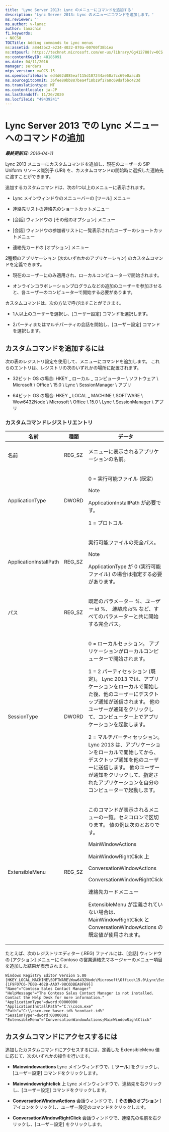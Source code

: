 ```yaml
---
title: 'Lync Server 2013: Lync のメニューにコマンドを追加する'
description: 'Lync Server 2013: Lync のメニューにコマンドを追加します。'
ms.reviewer: ''
ms.author: v-lanac
author: lanachin
f1.keywords:
- NOCSH
TOCTitle: Adding commands to Lync menus
ms:assetid: a8443bc2-e234-4022-870a-00700f38b1ea
ms:mtpsurl: https://technet.microsoft.com/en-us/library/Gg412788(v=OCS.15)
ms:contentKeyID: 48185091
ms.date: 04/11/2016
manager: serdars
mtps_version: v=OCS.15
ms.openlocfilehash: ed4d62d085eaf115d107244ae50a7cc69e0aacd5
ms.sourcegitcommit: 36fee89bb887bea4f18b19f17a8c69daf5bc423d
ms.translationtype: MT
ms.contentlocale: ja-JP
ms.lasthandoff: 11/26/2020
ms.locfileid: "49439241"
---
```

# <a name="adding-commands-to-lync-menus-in-lync-server-2013"></a>Lync Server 2013 での Lync メニューへのコマンドの追加

<div data-xmlns="http://www.w3.org/1999/xhtml">

<div class="topic" data-xmlns="http://www.w3.org/1999/xhtml" data-msxsl="urn:schemas-microsoft-com:xslt" data-cs="https://msdn.microsoft.com/">

<div data-asp="https://msdn2.microsoft.com/asp">



</div>

<div id="mainSection">

<div id="mainBody">

<span> </span>

_**最終更新日:** 2016-04-11_

Lync 2013 メニューにカスタムコマンドを追加し、現在のユーザーの SIP Uniform リソース識別子 (URI) を、カスタムコマンドの開始時に選択した連絡先に渡すことができます。

追加するカスタムコマンドは、次の1つ以上のメニューに表示されます。

  - Lync メインウィンドウのメニューバーの [ツール] メニュー

  - 連絡先リストの連絡先のショートカットメニュー

  - [会話] ウィンドウの [その他のオプション] メニュー

  - [会話] ウィンドウの参加者リストに一覧表示されたユーザーのショートカットメニュー

  - 連絡先カードの [オプション] メニュー

2種類のアプリケーション (次のいずれかのアプリケーション) のカスタムコマンドを定義できます。

  - 現在のユーザーにのみ適用され、ローカルコンピューターで開始されます。

  - オンラインコラボレーションプログラムなどの追加のユーザーを参加させると、各ユーザーのコンピューターで開始する必要があります。

カスタムコマンドは、次の方法で呼び出すことができます。

  - 1人以上のユーザーを選択し、[ユーザー設定] コマンドを選択します。

  - 2パーティまたはマルチパーティの会話を開始し、[ユーザー設定] コマンドを選択します。

<div>

## <a name="to-add-a-custom-command"></a>カスタムコマンドを追加するには

次の表のレジストリ設定を使用して、メニューにコマンドを追加します。 これらのエントリは、レジストリの次のいずれかの場所に配置されます。

  - 32ビット OS の場合: HKEY \_ ローカル \_ コンピューター \\ ソフトウェア \\ Microsoft \\ Office \\ 15.0 \\ Lync \\ SessionManager \\ アプリ

  - 64ビット OS の場合: HKEY \_ LOCAL \_ MACHINE \\ SOFTWARE \\ Wow6432Node \\ Microsoft \\ Office \\ 15.0 \\ Lync \\ SessionManager \\ アプリ

### <a name="custom-command-registry-entries"></a>カスタムコマンドレジストリエントリ

<table>
<colgroup>
<col style="width: 33%" />
<col style="width: 33%" />
<col style="width: 33%" />
</colgroup>
<thead>
<tr class="header">
<th>名前</th>
<th>種類</th>
<th>データ</th>
</tr>
</thead>
<tbody>
<tr class="odd">
<td><p>名前</p></td>
<td><p>REG_SZ</p></td>
<td><p>メニューに表示されるアプリケーションの名前。</p></td>
</tr>
<tr class="even">
<td><p>ApplicationType</p></td>
<td><p>DWORD</p></td>
<td><p>0 = 実行可能ファイル (既定)</p>
<div>

> [!NOTE]  
> ApplicationInstallPath が必要です。


</div>
<p>1 = プロトコル</p></td>
</tr>
<tr class="odd">
<td><p>ApplicationInstallPath</p></td>
<td><p>REG_SZ</p></td>
<td><p>実行可能ファイルの完全パス。</p>
<div>

> [!NOTE]  
> ApplicationType が 0 (実行可能ファイル) の場合は指定する必要があります。


</div></td>
</tr>
<tr class="even">
<td><p>パス</p></td>
<td><p>REG_SZ</p></td>
<td><p>既定のパラメーター <em>%、ユーザー id</em> %、 <em>連絡先 id</em>% など、すべてのパラメーターと共に開始する完全パス。</p></td>
</tr>
<tr class="odd">
<td><p>SessionType</p></td>
<td><p>DWORD</p></td>
<td><p>0 = ローカルセッション。 アプリケーションがローカルコンピューターで開始されます。</p>
<p>1 = 2 パーティセッション (既定)。 Lync 2013 では、アプリケーションをローカルで開始した後、他のユーザーにデスクトップ通知が送信されます。 他のユーザーが通知をクリックして、コンピューター上でアプリケーションを起動します。</p>
<p>2 = マルチパーティセッション。 Lync 2013 は、アプリケーションをローカルで開始してから、デスクトップ通知を他のユーザーに送信します。 他のユーザーが通知をクリックして、指定されたアプリケーションを自分のコンピューターで起動します。</p></td>
</tr>
<tr class="even">
<td><p>ExtensibleMenu</p></td>
<td><p>REG_SZ</p></td>
<td><p>このコマンドが表示されるメニューの一覧。セミコロンで区切ります。 値の例は次のとおりです。</p>
<p>MainWindowActions</p>
<p>MainWindowRightClick 上</p>
<p>ConversationWindowActions</p>
<p>ConversationWindowRightClick</p>
<p>連絡先カードメニュー</p>
<p>ExtensibleMenu が定義されていない場合は、MainWindowRightClick と ConversationWindowActions の既定値が使用されます。</p></td>
</tr>
</tbody>
</table>


たとえば、次のレジストリエディター (.REG) ファイルには、[会話] ウィンドウの [アクション] メニューに Contoso の営業連絡先マネージャーのメニュー項目を追加した結果が表示されます。

    Windows Registry Editor Version 5.00
    [HKEY_LOCAL_MACHINE\SOFTWARE\Wow6432Node\Microsoft\Office\15.0\Lync\SessionManager\Apps\{1F9F07C6-7E0B-462B-AAD7-98C6DBEA8F69}]
    "Name"="Contoso Sales Contact Manager"
    "HelpMessage"="The Contoso Sales Contact Manager is not installed. Contact the Help Desk for more information."
    "ApplicationType"=dword:00000000
    "ApplicationInstallPath"="C:\\cscm.exe"
    "Path"="C:\\cscm.exe %user-id% %contact-id%"
    "SessionType"=dword:00000001
    "ExtensibleMenu"="ConversationWindowActions;MainWindowRightClick"

</div>

<div>

## <a name="to-access-a-custom-command"></a>カスタムコマンドにアクセスするには

追加したカスタムコマンドにアクセスするには、定義した ExtensibleMenu 値に応じて、次のいずれかの操作を行います。

  - **Mainwindowactions**   Lync メインウィンドウで、[ **ツール**] をクリックし、[ユーザー設定] コマンドをクリックします。

  - **Mainwindowrightclick**   上  Lync メインウィンドウで、連絡先を右クリックし、[ユーザー設定] コマンドをクリックします。

  - **ConversationWindowActions**   会話ウィンドウで、[ **その他のオプション** ] アイコンをクリックし、ユーザー設定のコマンドをクリックします。

  - **ConversationWindowRightClick**   会話ウィンドウで、連絡先の名前を右クリックし、[ユーザー設定] をクリックします。

</div>

</div>

<span> </span>

</div>

</div>

</div>

